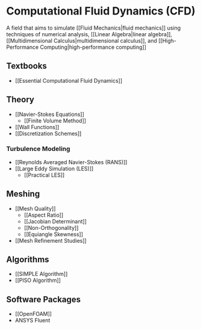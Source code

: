 # Computational Fluid Dynamics (CFD)

A field that aims to simulate [[Fluid Mechanics|fluid mechanics]] using techniques of numerical analysis, [[Linear Algebra|linear algebra]], [[Multidimensional Calculus|multidimensional calculus]], and [[High-Performance Computing|high-performance computing]]

## Textbooks

- [[Essential Computational Fluid Dynamics]]

## Theory

- [[Navier-Stokes Equations]]
	- [[Finite Volume Method]]
- [[Wall Functions]]
- [[Discretization Schemes]]

### Turbulence Modeling

- [[Reynolds Averaged Navier-Stokes (RANS)]]
- [[Large Eddy Simulation (LES)]]
	- [[Practical LES]]

## Meshing

- [[Mesh Quality]]
	- [[Aspect Ratio]]
	- [[Jacobian Determinant]]
	- [[Non-Orthogonality]]
	- [[Equiangle Skewness]]
- [[Mesh Refinement Studies]]

## Algorithms

- [[SIMPLE Algorithm]]
- [[PISO Algorithm]]

## Software Packages

- [[OpenFOAM]]
- ANSYS Fluent